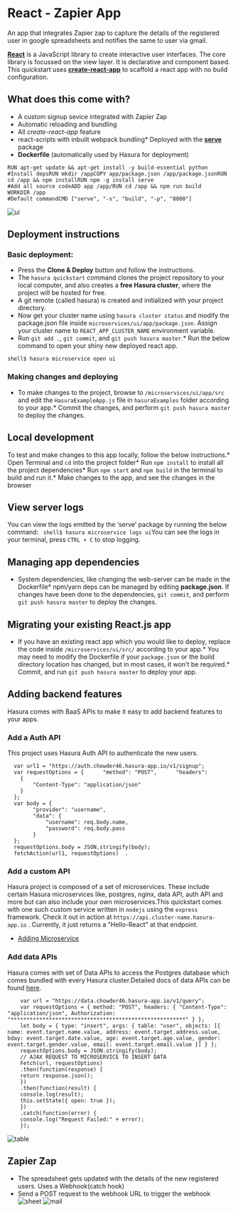 # React - Zapier App
An app that integrates Zapier zap to capture the details of the registered user in google spreadsheets and notifies the same to user via gmail.


[**React**](https://reactjs.org) is a JavaScript library to create interactive user interfaces. The core library is focussed on the view layer. It is declarative and component based. This quickstart uses [**create-react-app**](https://github.com/facebook/create-react-app) to scaffold a react app with no build configuration.

## What does this come with?
* A custom signup sevice integrated with Zapier Zap  
* Automatic reloading and bundling  
* All *create-react-app* feature  
* react-scripts with inbuilt webpack bundling* Deployed with the [**serve**](https://www.npmjs.com/package/serve) package
* **Dockerfile** (automatically used by Hasura for deployment)
```FROM node:8
RUN apt-get update && apt-get install -y build-essential python
#Install depsRUN mkdir /appCOPY app/package.json /app/package.jsonRUN cd /app && npm installRUN npm -g install serve
#Add all source codeADD app /app/RUN cd /app && npm run build
WORKDIR /app
#Default commandCMD ["serve", "-s", "build", "-p", "8080"]
```
![ui](https://github.com/itssan14/ZapHasura/blob/master/readme-assets/js_ui.png)

## Deployment instructions
### Basic deployment:
* Press the **Clone & Deploy** button and follow the instructions.
* The `hasura quickstart` command clones the project repository to your local computer, and also creates a **free Hasura cluster**, where the project will be hosted for free.
* A git remote (called hasura) is created and initialized with your project directory.
* Now get your cluster name using `hasura cluster status` and modify the package.json file inside `microservices/ui/app/package.json`. Assign your cluster name to `REACT_APP_CLUSTER_NAME` environment variable.
* Run `git add .`, `git commit`, and `git push hasura master`.* Run the below command to open your shiny new deployed react app.
``` 
shell$ hasura microservice open ui
```

### Making changes and deploying
* To make changes to the project, browse to `/microservices/ui/app/src` and edit the `HasuraExampleApp.js` file in `hasuraExamples` folder according to your app.* Commit the changes, and perform `git push hasura master` to deploy the changes.
## Local development
To test and make changes to this app locally, follow the below instructions.* Open Terminal and `cd` into the project folder* Run `npm install` to install all the project dependencies* Run `npm start` and `npm build` in the terminal to build and run it.* Make changes to the app, and see the changes in the browser
## View server logs
You can view the logs emitted by the ‘serve’ package by running the below command:
``` shell$ hasura microservice logs ui```You can see the logs in your terminal, press `CTRL + C` to stop logging.
## Managing app dependencies
* System dependencies, like changing the web-server can be made in the Dockerfile* npm/yarn deps can be managed by editing **package.json**.
If changes have been done to the dependencies, `git commit`, and perform `git push hasura master` to deploy the changes.
## Migrating your existing React.js app
* If you have an existing react app which you would like to deploy, replace the code inside `/microservices/ui/src/` according to your app.* You may need to modify the Dockerfile if your `package.json` or the build directory location has changed, but in most cases, it won't be required.* Commit, and run `git push hasura master` to deploy your app.
## Adding backend features
Hasura comes with BaaS APIs to make it easy to add backend features to your apps.
### Add a Auth API
This project uses Hasura Auth API to authenticate the new users. 
```
  var url1 = "https://auth.chowder46.hasura-app.io/v1/signup";
  var requestOptions = {      "method": "POST",      "headers":
    {          
        "Content-Type": "application/json"
    }
  };
  var body = {      
        "provider": "username",
        "data": {          
            "username": req.body.name,
            "password": req.body.pass
        }
  };
  requestOptions.body = JSON.stringify(body);
  fetchAction(url1, requestOptions)  .
```
### Add a custom API
Hasura project is composed of a set of microservices. These include certain Hasura microservices like, postgres, nginx, data API, auth API and more but can also include your own microservices.This quickstart comes with one such custom service written in `nodejs` using the `express` framework. Check it out in action at `https://api.cluster-name.hasura-app.io` . Currently, it just returns a "Hello-React" at that endpoint.
* [Adding Microservice](https://docs.hasura.io/0.15/manual/custom-microservices/index.html)
### Add data APIs
Hasura comes with set of Data APIs to access the Postgres database which comes bundled with every Hasura cluster.Detailed docs of data APIs can be found [here](https://docs.hasura.io/0.15/manual/data/index.html).
```
    var url = "https://data.chowder46.hasura-app.io/v1/query";
    var requestOptions = { method: "POST", headers: { "Content-Type": "application/json", Authorization: "*******************************************************" } };
    let body = { type: "insert", args: { table: "user", objects: [{ name: event.target.name.value, address: event.target.address.value, bday: event.target.date.value, age: event.target.age.value, gender: event.target.gender.value, email: event.target.email.value }] } };
    requestOptions.body = JSON.stringify(body);
    // AJAX REQUEST TO MICROSERVICE TO INSERT DATA
    Fetch(url, requestOptions)
    .then(function(response) {
    return response.json();
    })
    .then(function(result) {
    console.log(result);
    this.setState({ open: true });
    })
    .catch(function(error) {
    console.log("Request Failed:" + error);
    });
```
![table](https://github.com/itssan14/ZapHasura/blob/master/readme-assets/user_table.png)

## Zapier Zap
- The spreadsheet gets updated with the details of the new registered users. Uses a Webhook(catch hook)
- Send a POST request to the webhook URL to trigger the webhook
![sheet](https://github.com/itssan14/ZapHasura/blob/master/readme-assets/user_info_spreadsheet.png)
![mail](https://github.com/itssan14/ZapHasura/blob/master/readme-assets/mail.png)
